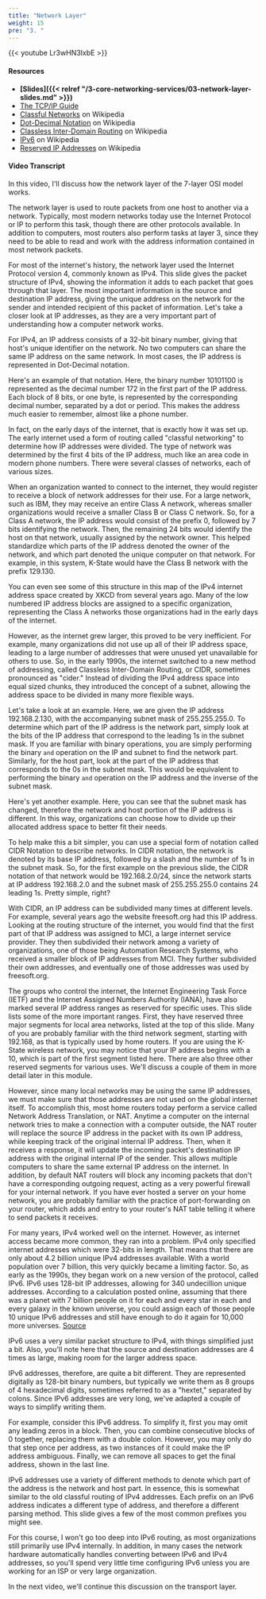 ```yaml
---
title: "Network Layer"
weight: 15
pre: "3. "
---
```


{{< youtube Lr3wHN3IxbE >}}

#### Resources

* **[Slides]({{< relref "/3-core-networking-services/03-network-layer-slides.md" >}})**
* [The TCP/IP Guide](http://www.tcpipguide.com/free/index.htm)
* [Classful Networks](https://en.wikipedia.org/wiki/Classful_network) on Wikipedia
* [Dot-Decimal Notation](https://en.wikipedia.org/wiki/Dot-decimal_notation) on Wikipedia
* [Classless Inter-Domain Routing](https://en.wikipedia.org/wiki/Classless_Inter-Domain_Routing) on Wikipedia
* [IPv6](http://en.wikipedia.org/wiki/Ipv6) on Wikipedia
* [Reserved IP Addresses](https://en.wikipedia.org/wiki/Reserved_IP_addresses) on Wikipedia

#### Video Transcript

In this video, I'll discuss how the network layer of the 7-layer OSI model works.

The network layer is used to route packets from one host to another via a network. Typically, most modern networks today use the Internet Protocol or IP to perform this task, though there are other protocols available. In addition to computers, most routers also perform tasks at layer 3, since they need to be able to read and work with the address information contained in most network packets.

For most of the internet's history, the network layer used the Internet Protocol version 4, commonly known as IPv4. This slide gives the packet structure of IPv4, showing the information it adds to each packet that goes through that layer. The most important information is the source and destination IP address, giving the unique address on the network for the sender and intended recipient of this packet of information. Let's take a closer look at IP addresses, as they are a very important part of understanding how a computer network works.

For IPv4, an IP address consists of a 32-bit binary number, giving that host's unique identifier on the network. No two computers can share the same IP address on the same network. In most cases, the IP address is represented in Dot-Decimal notation.

Here's an example of that notation. Here, the binary number 10101100 is represented as the decimal number 172 in the first part of the IP address. Each block of 8 bits, or one byte, is represented by the corresponding decimal number, separated by a dot or period. This makes the address much easier to remember, almost like a phone number.

In fact, on the early days of the internet, that is exactly how it was set up. The early internet used a form of routing called "classful networking" to determine how IP addresses were divided. The type of network was determined by the first 4 bits of the IP address, much like an area code in modern phone numbers. There were several classes of networks, each of various sizes.

When an organization wanted to connect to the internet, they would register to receive a block of network addresses for their use. For a large network, such as IBM, they may receive an entire Class A network, whereas smaller organizations would receive a smaller Class B or Class C network. So, for a Class A network, the IP address would consist of the prefix 0, followed by 7 bits identifying the network. Then, the remaining 24 bits would identify the host on that network, usually assigned by the network owner. This helped standardize which parts of the IP address denoted the owner of the network, and which part denoted the unique computer on that network. For example, in this system, K-State would have the Class B network with the prefix 129.130.

You can even see some of this structure in this map of the IPv4 internet address space created by XKCD from several years ago. Many of the low numbered IP address blocks are assigned to a specific organization, representing the Class A networks those organizations had in the early days of the internet.

However, as the internet grew larger, this proved to be very inefficient. For example, many organizations did not use up all of their IP address space, leading to a large number of addresses that were unused yet unavailable for others to use. So, in the early 1990s, the internet switched to a new method of addressing, called Classless Inter-Domain Routing, or CIDR, sometimes pronounced as "cider." Instead of dividing the IPv4 address space into equal sized chunks, they introduced the concept of a subnet, allowing the address space to be divided in many more flexible ways.

Let's take a look at an example. Here, we are given the IP address 192.168.2.130, with the accompanying subnet mask of 255.255.255.0. To determine which part of the IP address is the network part, simply look at the bits of the IP address that correspond to the leading 1s in the subnet mask. If you are familiar with binary operations, you are simply performing the binary `and` operation on the IP and subnet to find the network part. Similarly, for the host part, look at the part of the IP address that corresponds to the 0s in the subnet mask. This would be equivalent to performing the binary `and` operation on the IP address and the inverse of the subnet mask.

Here's yet another example. Here, you can see that the subnet mask has changed, therefore the network and host portion of the IP address is different. In this way, organizations can choose how to divide up their allocated address space to better fit their needs.

To help make this a bit simpler, you can use a special form of notation called CIDR Notation to describe networks. In CIDR notation, the network is denoted by its base IP address, followed by a slash and the number of 1s in the subnet mask. So, for the first example on the previous slide, the CIDR notation of that network would be 192.168.2.0/24, since the network starts at IP address 192.168.2.0 and the subnet mask of 255.255.255.0 contains 24 leading 1s. Pretty simple, right?

With CIDR, an IP address can be subdivided many times at different levels. For example, several years ago the website freesoft.org had this IP address. Looking at the routing structure of the internet, you would find that the first part of that IP address was assigned to MCI, a large internet service provider. They then subdivided their network among a variety of organizations, one of those being Automation Research Systems, who received a smaller block of IP addresses from MCI. They further subdivided their own addresses, and eventually one of those addresses was used by freesoft.org.

The groups who control the internet, the Internet Engineering Task Force (IETF) and the Internet Assigned Numbers Authority (IANA), have also marked several IP address ranges as reserved for specific uses. This slide lists some of the more important ranges. First, they have reserved three major segments for local area networks, listed at the top of this slide. Many of you are probably familiar with the third network segment, starting with 192.168, as that is typically used by home routers. If you are using the K-State wireless network, you may notice that your IP address begins with a 10, which is part of the first segment listed here. There are also three other reserved segments for various uses. We'll discuss a couple of them in more detail later in this module.

However, since many local networks may be using the same IP addresses, we must make sure that those addresses are not used on the global internet itself. To accomplish this, most home routers today perform a service called Network Address Translation, or NAT. Anytime a computer on the internal network tries to make a connection with a computer outside, the NAT router will replace the source IP address in the packet with its own IP address, while keeping track of the original internal IP address. Then, when it receives a response, it will update the incoming packet's destination IP address with the original internal IP of the sender. This allows multiple computers to share the same external IP address on the internet. In addition, by default NAT routers will block any incoming packets that don't have a corresponding outgoing request, acting as a very powerful firewall for your internal network. If you have ever hosted a server on your home network, you are probably familiar with the practice of port-forwarding on your router, which adds and entry to your router's NAT table telling it where to send packets it receives.

For many years, IPv4 worked well on the internet. However, as internet access became more common, they ran into a problem. IPv4 only specified internet addresses which were 32-bits in length. That means that there are only about 4.2 billion unique IPv4 addresses available. With a world population over 7 billion, this very quickly became a limiting factor. So, as early as the 1990s, they began work on a new version of the protocol, called IPv6. IPv6 uses 128-bit IP addresses, allowing for 340 undecillion unique addresses. According to a calculation posted online, assuming that there was a planet with 7 billion people on it for each and every star in each and every galaxy in the known universe, you could assign each of those people 10 unique IPv6 addresses and still have enough to do it again for 10,000 more universes. [Source](https://skeptics.stackexchange.com/questions/22501/are-there-enough-ipv6-addresses-for-every-atom-on-the-surface-of-the-earth)

IPv6 uses a very similar packet structure to IPv4, with things simplified just a bit. Also, you'll note here that the source and destination addresses are 4 times as large, making room for the larger address space.

IPv6 addresses, therefore, are quite a bit different. They are represented digitally as 128-bit binary numbers, but typically we write them as 8 groups of 4 hexadecimal digits, sometimes referred to as a "hextet," separated by colons. Since IPv6 addresses are very long, we've adapted a couple of ways to simplify writing them.

For example, consider this IPv6 address. To simplify it, first you may omit any leading zeros in a block. Then, you can combine consecutive blocks of 0 together, replacing them with a double colon. However, you may only do that step once per address, as two instances of it could make the IP address ambiguous. Finally, we can remove all spaces to get the final address, shown in the last line.

IPv6 addresses use a variety of different methods to denote which part of the address is the network and host part. In essence, this is somewhat similar to the old classful routing of IPv4 addresses. Each prefix on an IPv6 address indicates a different type of address, and therefore a different parsing method. This slide gives a few of the most common prefixes you might see.

For this course, I won't go too deep into IPv6 routing, as most organizations still primarily use IPv4 internally. In addition, in many cases the network hardware automatically handles converting between IPv6 and IPv4 addresses, so you'll spend very little time configuring IPv6 unless you are working for an ISP or very large organization.

In the next video, we'll continue this discussion on the transport layer.

